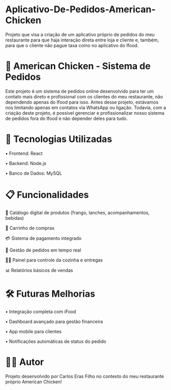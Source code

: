 # Aplicativo-De-Pedidos-American-Chicken
Projeto que visa a criação de um aplicativo próprio de pedidos do meu restaurante para que haja interação direta entre loja e cliente e, também, para que o cliente não pague taxa como no aplicativo do Ifood.

# 🍗 American Chicken - Sistema de Pedidos
Este projeto é um sistema de pedidos online desenvolvido para ter um contato mais direto e profissional com os clientes do meu restaurante, não dependendo apenas do Ifood para isso. Antes desse projeto, estávamos nos limitando apenas em contatos via WhatsApp ou ligação. Todavia, com a criação deste projeto, é possível gerenciar e profissionalizar nosso sistema de pedidos fora do Ifood e não depender deles para tudo.

# 🚀 Tecnologias Utilizadas
• Frontend: React

• Backend: Node.js

• Banco de Dados: MySQL

# 📋 Funcionalidades
📱 Catálogo digital de produtos (frango, lanches, acompanhamentos, bebidas)

🛒 Carrinho de compras

💳 Sistema de pagamento integrado

📝 Gestão de pedidos em tempo real

👨‍🍳 Painel para controle da cozinha e entregas

📊 Relatórios básicos de vendas

# 🛠️ Futuras Melhorias
• Integração completa com iFood

• Dashboard avançado para gestão financeira

• App mobile para clientes

• Notificações automáticas de status do pedido

# 👨‍💻 Autor

Projeto desenvolvido por Carlos Eras Filho no contexto do meu restaurante próprio American Chicken!
